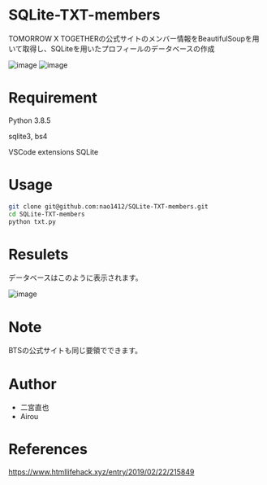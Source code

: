 # SQLite-TXT-members
 
TOMORROW X TOGETHERの公式サイトのメンバー情報をBeautifulSoupを用いて取得し、SQLiteを用いたプロフィールのデータベースの作成
 
![image](https://user-images.githubusercontent.com/64777602/121476144-4537e080-ca01-11eb-90ad-9613ddb2b0d9.png)
![image](https://user-images.githubusercontent.com/64777602/121476711-f6d71180-ca01-11eb-943c-7d9f05ddf681.png)

 
# Requirement
 
Python 3.8.5

sqlite3, bs4

VSCode extensions SQLite

# Usage 
```bash
git clone git@github.com:nao1412/SQLite-TXT-members.git
cd SQLite-TXT-members
python txt.py
```
# Resulets
データベースはこのように表示されます。

![image](https://user-images.githubusercontent.com/64777602/121476921-2f76eb00-ca02-11eb-875a-5fc76438ff6c.png)

# Note
 
BTSの公式サイトも同じ要領でできます。
 
# Author
 
* 二宮直也
* Airou

# References
https://www.htmllifehack.xyz/entry/2019/02/22/215849


